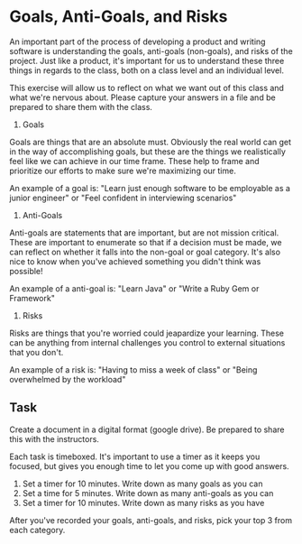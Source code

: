Goals, Anti-Goals, and Risks
=====================

An important part of the process of developing a product and writing software is understanding the goals, anti-goals (non-goals), and risks of the project. Just like a product, it's important for us to understand these three things in regards to the class, both on a class level and an individual level.

This exercise will allow us to reflect on what we want out of this class and what we're nervous about. Please capture your answers in a file and be prepared to share them with the class.

1. Goals

Goals are things that are an absolute must. Obviously the real world can get in the way of accomplishing goals, but these are the things we realistically feel like we can achieve in our time frame. These help to frame and prioritize our efforts to make sure we're maximizing our time.

An example of a goal is: "Learn just enough software to be employable as a junior engineer" or "Feel confident in interviewing scenarios"

1. Anti-Goals

Anti-goals are statements that are important, but are not mission critical. These are important to enumerate so that if a decision must be made, we can reflect on whether it falls into the non-goal or goal category. It's also nice to know when you've achieved something you didn't think was possible!

An example of a anti-goal is: "Learn Java" or "Write a Ruby Gem or Framework"

1. Risks

Risks are things that you're worried could jeapardize your learning. These can be anything from internal challenges you control to external situations that you don't.

An example of a risk is: "Having to miss a week of class" or "Being overwhelmed by the workload"

## Task

Create a document in a digital format (google drive). Be prepared to share this with the instructors.

Each task is timeboxed. It's important to use a timer as it keeps you focused, but gives you enough time to let you come up with good answers.

1. Set a timer for 10 minutes. Write down as many goals as you can
1. Set a time for 5 minutes. Write down as many anti-goals as you can
1. Set a timer for 10 minutes. Write down as many risks as you have

After you've recorded your goals, anti-goals, and risks, pick your top 3 from each category.  
